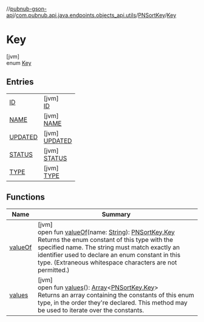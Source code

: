 //[pubnub-gson-api](../../../../index.md)/[com.pubnub.api.java.endpoints.objects_api.utils](../../index.md)/[PNSortKey](../index.md)/[Key](index.md)

# Key

[jvm]\
enum [Key](index.md)

## Entries

| | |
|---|---|
| [ID](-i-d/index.md) | [jvm]<br>[ID](-i-d/index.md) |
| [NAME](-n-a-m-e/index.md) | [jvm]<br>[NAME](-n-a-m-e/index.md) |
| [UPDATED](-u-p-d-a-t-e-d/index.md) | [jvm]<br>[UPDATED](-u-p-d-a-t-e-d/index.md) |
| [STATUS](-s-t-a-t-u-s/index.md) | [jvm]<br>[STATUS](-s-t-a-t-u-s/index.md) |
| [TYPE](-t-y-p-e/index.md) | [jvm]<br>[TYPE](-t-y-p-e/index.md) |

## Functions

| Name | Summary |
|---|---|
| [valueOf](value-of.md) | [jvm]<br>open fun [valueOf](value-of.md)(name: [String](https://docs.oracle.com/javase/8/docs/api/java/lang/String.html)): [PNSortKey.Key](index.md)<br>Returns the enum constant of this type with the specified name. The string must match exactly an identifier used to declare an enum constant in this type. (Extraneous whitespace characters are not permitted.) |
| [values](values.md) | [jvm]<br>open fun [values](values.md)(): [Array](https://kotlinlang.org/api/latest/jvm/stdlib/kotlin-stdlib/kotlin/-array/index.html)&lt;[PNSortKey.Key](index.md)&gt;<br>Returns an array containing the constants of this enum type, in the order they're declared. This method may be used to iterate over the constants. |
